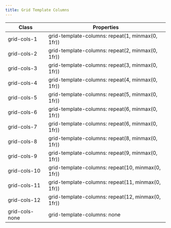 ```yaml
---
title: Grid Template Columns
---
```


| Class       | Properties               |
| ----------- | ------------------------ |
| grid-cols-1 | grid-template-columns: repeat(1, minmax(0, 1fr)) |
| grid-cols-2 | grid-template-columns: repeat(2, minmax(0, 1fr)) |
| grid-cols-3 | grid-template-columns: repeat(3, minmax(0, 1fr)) |
| grid-cols-4 | grid-template-columns: repeat(4, minmax(0, 1fr)) |
| grid-cols-5 | grid-template-columns: repeat(5, minmax(0, 1fr)) |
| grid-cols-6 | grid-template-columns: repeat(6, minmax(0, 1fr)) |
| grid-cols-7 | grid-template-columns: repeat(6, minmax(0, 1fr)) |
| grid-cols-8 | grid-template-columns: repeat(8, minmax(0, 1fr)) |
| grid-cols-9 | grid-template-columns: repeat(9, minmax(0, 1fr)) |
| grid-cols-10 | grid-template-columns: repeat(10, minmax(0, 1fr)) |
| grid-cols-11 | grid-template-columns: repeat(11, minmax(0, 1fr)) |
| grid-cols-12 | grid-template-columns: repeat(12, minmax(0, 1fr)) |
| grid-cols-none | grid-template-columns: none |